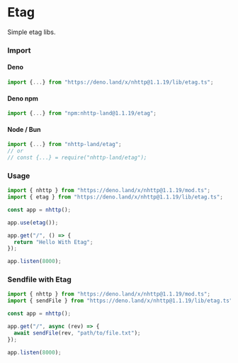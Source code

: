 # Etag
Simple etag libs.

### Import
#### Deno
```ts
import {...} from "https://deno.land/x/nhttp@1.1.19/lib/etag.ts";
```
#### Deno npm
```ts
import {...} from "npm:nhttp-land@1.1.19/etag";
```
#### Node / Bun
```ts
import {...} from "nhttp-land/etag";
// or
// const {...} = require("nhttp-land/etag");
```

### Usage
```ts
import { nhttp } from "https://deno.land/x/nhttp@1.1.19/mod.ts";
import { etag } from "https://deno.land/x/nhttp@1.1.19/lib/etag.ts";

const app = nhttp();

app.use(etag());

app.get("/", () => {
  return "Hello With Etag";
});

app.listen(8000);
```

### Sendfile with Etag
```ts
import { nhttp } from "https://deno.land/x/nhttp@1.1.19/mod.ts";
import { sendFile } from "https://deno.land/x/nhttp@1.1.19/lib/etag.ts";

const app = nhttp();

app.get("/", async (rev) => {
  await sendFile(rev, "path/to/file.txt");
});

app.listen(8000);
```